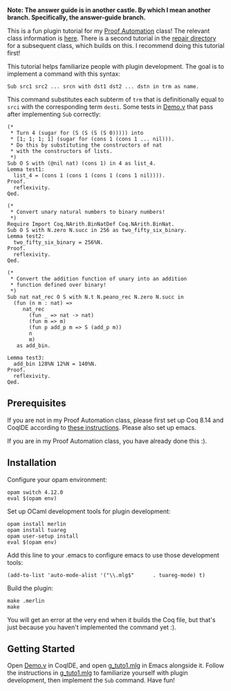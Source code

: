 **Note: The answer guide is in another castle. By which I mean another branch. Specifically, the answer-guide branch.**

This is a fun plugin tutorial for my [Proof Automation](https://dependenttyp.es/classes/598sp2022.html) class! The relevant class information is [here](https://dependenttyp.es/classes/artifacts/14-mixed.html). There is a second tutorial in the [repair directory](./repair) for a subsequent class, which builds on this. I recommend doing this tutorial first!

This tutorial helps familiarize people with plugin development. The goal
is to implement a command with this syntax:

```
Sub src1 src2 ... srcn with dst1 dst2 ... dstn in trm as name. 
```

This command substitutes each subterm of `trm` that is definitionally equal to `srci`
with the corresponding term `desti`. Some tests in [Demo.v](./theories/Demo.v) that pass
after implementing `Sub` correctly:

```
(*
 * Turn 4 (sugar for (S (S (S (S 0))))) into
 * [1; 1; 1; 1] (sugar for (cons 1 (cons 1 ... nil))).
 * Do this by substituting the constructors of nat
 * with the constructors of lists.
 *)
Sub O S with (@nil nat) (cons 1) in 4 as list_4.
Lemma test1:
  list_4 = (cons 1 (cons 1 (cons 1 (cons 1 nil)))).
Proof.
  reflexivity.
Qed.

(*
 * Convert unary natural numbers to binary numbers!
 *)
Require Import Coq.NArith.BinNatDef Coq.NArith.BinNat.
Sub O S with N.zero N.succ in 256 as two_fifty_six_binary.
Lemma test2:
  two_fifty_six_binary = 256%N.
Proof.
  reflexivity.
Qed.

(*
 * Convert the addition function of unary into an addition
 * function defined over binary!
 *)
Sub nat nat_rec O S with N.t N.peano_rec N.zero N.succ in
  (fun (n m : nat) =>
     nat_rec
       (fun _ => nat -> nat)
       (fun m => m)
       (fun p add_p m => S (add_p m))
       n
       m)
   as add_bin.

Lemma test3:
  add_bin 128%N 12%N = 140%N.
Proof.
  reflexivity.
Qed.
```

## Prerequisites

If you are not in my Proof Automation class, please first set up
Coq 8.14 and CoqIDE according to [these instructions](https://dependenttyp.es/classes/artifacts/6-languages.html). Please also set up emacs.

If you are in my Proof Automation class, you have already done this :).

## Installation

Configure your opam environment:

```
opam switch 4.12.0
eval $(opam env)
```

Set up OCaml development tools for plugin development:

```
opam install merlin
opam install tuareg
opam user-setup install
eval $(opam env)
```

Add this line to your .emacs to configure emacs to use those development tools:

```
(add-to-list 'auto-mode-alist '("\\.mlg$"      . tuareg-mode) t)
```

Build the plugin:

```
make .merlin
make
```

You will get an error at the very end when it builds the Coq file, but that's just
because you haven't implemented the command yet :).

## Getting Started

Open [Demo.v](./theories/Demo.v) in CoqIDE, and open [g_tuto1.mlg](./src/g_tuto1.mlg)
in Emacs alongside it. Follow the instructions in [g_tuto1.mlg](./src/g_tuto1.mlg)
to familiarize yourself with plugin development, then implement the `Sub` command.
Have fun!



